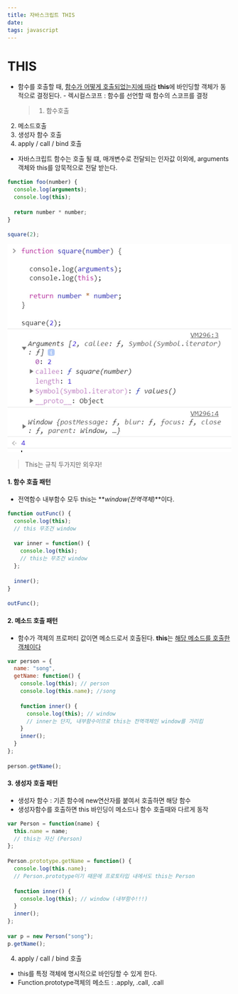 ```yaml
---
title: 자바스크립트 THIS
date:
tags: javascript
---
```


# THIS

- 함수를 호출할 때, <u>함수가 어떻게 호출되었는지에 따라</u> **this**에 바인딩할 객체가 동적으로 결정된다. - 렉시컬스코프 : 함수를 선언할 때 함수의 스코프를 결정
  > 1. 함수호출

2. 메소드호출
3. 생성자 함수 호출
4. apply / call / bind 호출

- 자바스크립트 함수는 호출 될 떄, 매개변수로 전달되는 인자값 이외에, arguments객체와 this를 암묵적으로 전달 받는다.

```js
function foo(number) {
  console.log(arguments);
  console.log(this);

  return number * number;
}

square(2);
```

![this](this.jpg)

> This는 규칙 두가지만 외우자!

#### 1. 함수 호출 패턴

- 전역함수 내부함수 모두 this는 **_window(전역객체)_**이다.

```js
function outFunc() {
  console.log(this);
  // this 무조건 window

  var inner = function() {
    console.log(this);
    // this는 무조건 window
  };

  inner();
}

outFunc();
```

#### 2. 메소드 호출 패턴

- 함수가 객체의 프로퍼티 값이면 메소드로서 호출된다. **this**는 <u>해당 메소드를 호출한 객체이다</u>

```js
var person = {
  name: "song",
  getName: function() {
    console.log(this); // person
    console.log(this.name); //song

    function inner() {
      console.log(this); // window
      // inner는 단지, 내부함수이므로 this는 전역객체인 window를 가리킴
    }
    inner();
  }
};

person.getName();
```

#### 3. 생성자 호출 패턴

- 생성자 함수 : 기존 함수에 new연산자를 붙여서 호출하면 해당 함수
- 생성자함수를 호출하면 this 바인딩이 메소드나 함수 호출때와 다르게 동작

```js
var Person = function(name) {
  this.name = name;
  // this는 자신 (Person)
};

Person.prototype.getName = function() {
  console.log(this.name);
  // Person.prototype이기 때문에 프로토타입 내에서도 this는 Person

  function inner() {
    console.log(this); // window (내부함수!!!)
  }
  inner();
};

var p = new Person("song");
p.getName();
```

4. apply / call / bind 호출

- this를 특정 객체에 명시적으로 바인딩할 수 있게 한다.
- Function.prototype객체의 메소드 : .apply, .call, .call
